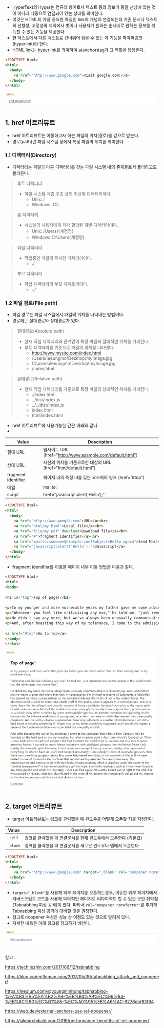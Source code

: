 - HyperText의 Hyper는 컴퓨터 용어로서 텍스트 등의 정보가 동일 선상에 있는 것이 아니라 다중으로 연결되어 있는 상태를 의미한다.
- 이것은 HTML의 가장 중요한 특징인 link의 개념과 연결되는데
기존 문서나 텍스트의 선형성, 고정성의 제약에서 벗어나 사용자가 원하는 순서대로 원하는 정보를 취득할 수 있는 기능을 제공한다.
- 한 텍스트에서 다른 텍스트로 건너뛰어 읽을 수 있는 이 기능을 하이퍼링크(hyperlink)라 한다.
- HTML link는 hyperlink를 의미하며 a(anchor)tag가 그 역할을 담당한다.

```html
<!DOCTYPE html>
<html>
  <body>
    <a href="http://www.google.com">Visit google.com!</a>
  </body>
</html>
```

![](../assets/html5_1.PNG)

## 1. href 어트리뷰트
- href 어트리뷰트는 이동하고자 하는 파일의 위치(경로)를 값으로 받는다. 
- 경로(path)란 파일 시스템 상에서 특정 파일의 위치를 의미한다.

### 1.1 디렉터리(Directory)
- 디렉터리는 파일과 다른 디렉터리를 갖는 파일 시스템 내의 존재물로서 폴더라고도 불리운다.
> 루트 디렉터리
> - 파일 시스템 계층 구조 상의 최상위 디렉터리이다.
>   - Unix: /
>   - Windows: C:\

> 홈 디렉터리
> - 시스템의 사용자에게 각각 할당된 개별 디렉터리이다.
>   - Unix: /Users/{계정명}
>   - Windows:C:\Users\{계정명}

> 작업 디렉터리
> - 작업중인 파일의 위치한 디렉터리이다.
>   - ./

> 부모 디렉터리
> - 작업 디렉터리의 부모 디렉토리이다.
>   - ../

### 1.2 파일 경로(File path)
- 파일 경로는 파일 시스템에서 파일의 위치를 나타내는 방법이다.
- 경로에는 절대경로와 상대경로가 있다.

> 절대경로(Absolute path)
> - 현재 작업 디렉터리와 관계없이 특정 파일의 절대적인 위치를 가리킨다.
> - 루트 디렉터리를 기준으로 파일의 위치를 나타낸다.
>   - http://www.mysite.com/index.html
>   - /Users/leeungmo/Desktop/myImage.jpg
>   - C:\users\leeungmo\Desktop\myImage.jpg
>   - /index.html

> 상대경로(Relative path)
> - 현재 작업 디렉터리를 기준으로 특정 파일의 상대적인 위치를 가리킨다.
>   - ./index.html
>   - ../dist/index.js
>   - ../../dist/index.js
>   - index.html
>   - html/index.html

- href 어트리뷰트에 사용가능한 값은 아래와 같다.
- 
|Value	|Description|
|---|---|
|절대 URL	|웹사이트 URL (href=”http://www.example.com/default.html”)|
|상대 URL	|자신의 위치를 기준으로한 대상의 URL (href=”html/default.html”)|
|fragment identifier	|페이지 내의 특정 id를 갖는 요소에의 링크 (href=”#top”)|
|메일	|mailto:|
|script	|href=”javascript:alert(‘Hello’);”|

```html
<!DOCTYPE html>
<html>
  <body>
    <a href="http://www.google.com">URL</a><br>
    <a href="html/my.html">Local file</a><br>
    <a href="file/my.pdf" download>Download file</a><br>
    <a href="#">fragment identifier</a><br>
    <a href="mailto:someone@example.com?Subject=Hello again">Send Mail</a><br>
    <a href="javascript:alert('Hello');">Javascript</a>
  </body>
</html>
```

- fragment identifier를 이용한 페이지 내부 이동 방법은 다음과 같다.

```html
<!DOCTYPE html>
<html>
<body>

<h2 id="top">Top of page!</h2>

<p>In my younger and more vulnerable years my father gave me some advice that I've been turning over in my mind ever since.</p>
<p>"Whenever you feel like criticizing any one," he told me, "just remember that all the people in this world haven't had the advantages that you've had."</p>
<p>He didn't say any more, but we've always been unusually communicative in a reserved way, and I understood that he meant a great deal more than that. In consequence, I'm inclined to reserve all judgments, a habit that has opened up many curious natures to me and also made me the victim of not a few veteran bores. The abnormal mind is quick to detect and attach itself to this quality when it appears in a normal person, and so it came about that in college I was unjustly accused of being a politician, because I was privy to the secret griefs of wild, unknown men. Most of the confidences were unsought-frequently I have feigned sleep, preoccupation, or a hostile levity when I realized by some unmistakable sign that an intimate revelation was quivering on the horizon; for the intimate revelations of young men, or at least the terms in which they express them, are usually plagiaristic and marred by obvious suppressions. Reserving judgments is a matter of infinite hope. I am still a little afraid of missing something if I forget that, as my father snobbishly suggested, and I snobbishly repeat, a sense of the fundamental decencies is parcelled out unequally at birth.</p>
<p>And, after boasting this way of my tolerance, I come to the admission that it has a limit. Conduct may be founded on the hard rock or the wet marshes, but after a certain point I don't care what it's founded on. When I came back from the East last autumn I felt that I wanted the world to be in uniform and at a sort of moral attention forever; I wanted no more riotous excursions with privileged glimpses into the human heart. Only Gatsby, the man who gives his name to this book, was exempt from my reaction-Gatsby, who represented everything for which I have an unaffected scorn. If personality is an unbroken series of successful gestures, then there was something gorgeous about him, some heightened sensitivity to the promises of life, as if he were related to one of those intricate machines that register earthquakes ten thousand miles away. This responsiveness had nothing to do with that flabby impressionability which is dignified under the name of the "creative temperament"-it was an extraordinary gift for hope, a romantic readiness such as I have never found in any other person and which it is not likely I shall ever find again. No-Gatsby turned out all right at the end; it is what preyed on Gatsby, what foul dust floated in the wake of his dreams that temporarily closed out my interest in the abortive sorrows and short-winded elations of men.</p>

<a href="#top">Go to top</a>
</body>
</html>
```

![](../assets/html5_2.PNG)

## 2. target 어트리뷰트
- target 어트리뷰트는 링크를 클릭했을 때 윈도우를 어떻게 오픈할 지를 지정한다.


|Value|Description|
|---|---|
|`_self` |링크를 클릭했을 때 연결문서를 현재 윈도우에서 오픈한다 (기본값)|
|`_blank` |링크를 클릭했을 때 연결문서를 새로운 윈도우나 탭에서 오픈한다|


```html
<!DOCTYPE html>
<html>
  <body>
    <a href="http://www.google.com" target="_blank" rel="noopener noreferrer">Visit google.com!</a>
  </body>
</html>
```

- `target="_blank"`를 사용해 외부 페이지를 오픈하는경우, 이동한 외부 페이지에서 자바스크립트 코드를 사용해 악의적인
페이지로 리다이렉트 할 수 있는 보안 취약점(Tabnabbing 피싱 공격)이 있다. 따라서 `rel="noopener noreferrer"`를 추가해
Tabnabbing 피싱 공격에 대비할 것을 권장한다.
- 참고로 noopener 속성은 성능 상 이점도 있는 것으로 알려져 있다. 
- 자세한 내용은 아래 링크를 참고하기 바란다.

![](../assets/html5_3.PNG)

참고 : 

https://tech.lezhin.com/2017/06/12/tabnabbing

https://blog.coderifleman.com/2017/05/30/tabnabbing_attack_and_noopener/

https://medium.com/@youngminhong/tabnabbing-%EA%B3%B5%EA%B2%A9-%EB%B0%A9%EC%96%B4-%EB%8C%80%EC%B1%85-%EC%A0%95%EB%A6%AC-9276ebf63f94

https://web.dev/external-anchors-use-rel-noopener/

https://jakearchibald.com/2016/performance-benefits-of-rel-noopener/

